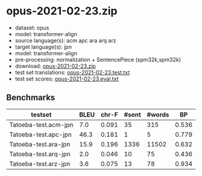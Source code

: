 # opus-2021-02-23.zip

* dataset: opus
* model: transformer-align
* source language(s): acm apc ara arq arz
* target language(s): jpn
* model: transformer-align
* pre-processing: normalization + SentencePiece (spm32k,spm32k)
* download: [opus-2021-02-23.zip](https://object.pouta.csc.fi/Tatoeba-MT-models/ara-jpn/opus-2021-02-23.zip)
* test set translations: [opus-2021-02-23.test.txt](https://object.pouta.csc.fi/Tatoeba-MT-models/ara-jpn/opus-2021-02-23.test.txt)
* test set scores: [opus-2021-02-23.eval.txt](https://object.pouta.csc.fi/Tatoeba-MT-models/ara-jpn/opus-2021-02-23.eval.txt)

## Benchmarks

| testset | BLEU  | chr-F | #sent | #words | BP |
|---------|-------|-------|-------|--------|----|
| Tatoeba-test.acm-jpn 	| 7.0 	| 0.091 	| 35 	| 315 	| 0.536 |
| Tatoeba-test.apc-jpn 	| 46.3 	| 0.181 	| 1 	| 5 	| 0.779 |
| Tatoeba-test.ara-jpn 	| 15.9 	| 0.196 	| 1336 	| 11502 	| 0.632 |
| Tatoeba-test.arq-jpn 	| 2.0 	| 0.046 	| 10 	| 75 	| 0.436 |
| Tatoeba-test.arz-jpn 	| 3.6 	| 0.075 	| 13 	| 78 	| 0.934 |

